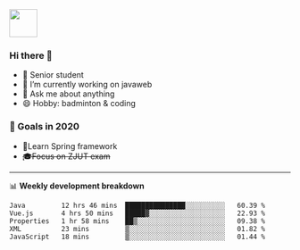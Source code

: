 <img src="https://github.com/egoist/egoist/raw/master/balloon.gif" width="50">

### Hi there 🐏

- 🌱 Senior student
- 🔭 I’m currently working on javaweb
- 💬 Ask me about anything
- 😄 Hobby: badminton & coding

### 🚀 Goals in 2020
+ 🍃Learn Spring framework
+ ~~🎓Focus on ZJUT exam~~
-------

📊 **Weekly development breakdown**
<!--START_SECTION:waka-->
```text
Java         12 hrs 46 mins  ███████████████░░░░░░░░░░   60.39 % 
Vue.js       4 hrs 50 mins   █████▓░░░░░░░░░░░░░░░░░░░   22.93 % 
Properties   1 hr 58 mins    ██▒░░░░░░░░░░░░░░░░░░░░░░   09.38 % 
XML          23 mins         ▒░░░░░░░░░░░░░░░░░░░░░░░░   01.82 % 
JavaScript   18 mins         ▒░░░░░░░░░░░░░░░░░░░░░░░░   01.44 % 
```
<!--END_SECTION:waka-->
